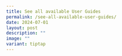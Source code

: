 ```yaml
---
title: See all available User Guides
permalink: /see-all-available-user-guides/
date: 2024-07-01
layout: post
description: ""
image: ""
variant: tiptap
---
```

<p></p>